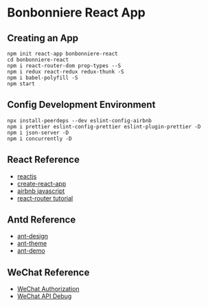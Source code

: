 # Bonbonniere React App

## Creating an App
```
npm init react-app bonbonniere-react
cd bonbonniere-react
npm i react-router-dom prop-types --S
npm i redux react-redux redux-thunk -S
npm i babel-polyfill -S
npm start
```

## Config Development Environment
```
npx install-peerdeps --dev eslint-config-airbnb
npm i prettier eslint-config-prettier eslint-plugin-prettier -D
npm i json-server -D
npm i concurrently -D
```


## React Reference
* [reactjs](https://reactjs.org/docs/getting-started.html)
* [create-react-app](https://github.com/facebook/create-react-app)
* [airbnb javascript](https://github.com/airbnb/javascript)
* [react-router tutorial](https://reacttraining.com/react-router/web/guides/philosophy)

## Antd Reference
* [ant-design](https://ant.design/index-cn)
* [ant-theme](https://github.com/ant-design/ant-design/blob/master/components/style/themes/default.less)
* [ant-demo](https://github.com/zuiidea/antd-admin)

## WeChat Reference
* [WeChat Authorization](https://mp.weixin.qq.com/wiki?t=resource/res_main&id=mp1421140842)
* [WeChat API Debug](https://mp.weixin.qq.com/debug/cgi-bin/apiinfo)

